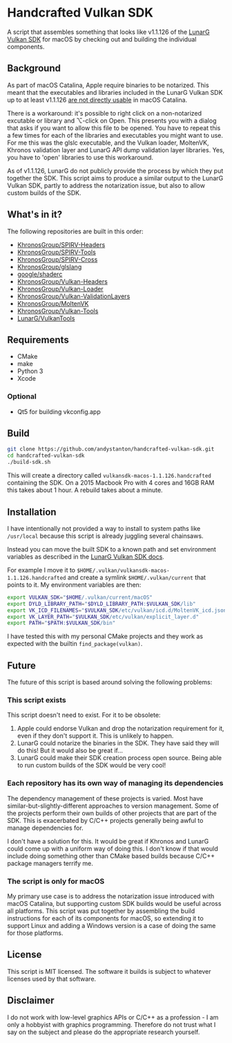 # Handcrafted Vulkan SDK

A script that assembles something that looks like v1.1.126 of the [LunarG Vulkan SDK](http://lunarg.com/vulkan-sdk/) for macOS by checking out and building the individual components.

## Background

As part of macOS Catalina, Apple require binaries to be notarized. This meant that the executables and libraries included in the LunarG Vulkan SDK up to at least v1.1.126 [are not directly usable](https://vulkan.lunarg.com/issue/view/5d9b73d786da81451cc37e7b) in macOS Catalina.

There is a workaround: it's possible to right click on a non-notarized excutable or library and ⌥-click on Open. This presents you with a dialog that asks if you want to allow this file to be opened. You have to repeat this a few times for each of the libraries and executables you might want to use. For me this was the glslc executable, and the Vulkan loader, MoltenVK, Khronos validation layer and LunarG API dump validation layer libraries. Yes, you have to 'open' libraries to use this workaround.

As of v1.1.126, LunarG do not publicly provide the process by which they put together the SDK. This script aims to produce a similar output to the LunarG Vulkan SDK, partly to address the notarization issue, but also to allow custom builds of the SDK.

## What's in it?

The following repositories are built in this order:

* [KhronosGroup/SPIRV-Headers](https://github.com/KhronosGroup/SPIRV-Headers)
* [KhronosGroup/SPIRV-Tools](https://github.com/KhronosGroup/SPIRV-Tools)
* [KhronosGroup/SPIRV-Cross](https://github.com/KhronosGroup/SPIRV-Cross)
* [KhronosGroup/glslang](https://github.com/KhronosGroup/glslang)
* [google/shaderc](https://github.com/google/shaderc)
* [KhronosGroup/Vulkan-Headers](https://github.com/KhronosGroup/Vulkan-Headers)
* [KhronosGroup/Vulkan-Loader](https://github.com/KhronosGroup/Vulkan-Loader)
* [KhronosGroup/Vulkan-ValidationLayers](https://github.com/KhronosGroup/Vulkan-ValidationLayers)
* [KhronosGroup/MoltenVK](https://github.com/KhronosGroup/MoltenVK)
* [KhronosGroup/Vulkan-Tools](https://github.com/KhronosGroup/Vulkan-Tools)
* [LunarG/VulkanTools](https://github.com/LunarG/VulkanTools)

## Requirements

* CMake
* make
* Python 3
* Xcode

### Optional

* Qt5 for building vkconfig.app

## Build

```sh
git clone https://github.com/andystanton/handcrafted-vulkan-sdk.git
cd handcrafted-vulkan-sdk
./build-sdk.sh
```

This will create a directory called `vulkansdk-macos-1.1.126.handcrafted` containing the SDK. On a 2015 Macbook Pro with 4 cores and 16GB RAM this takes about 1 hour. A rebuild takes about a minute.

## Installation

I have intentionally not provided a way to install to system paths like `/usr/local` because this script is already juggling several chainsaws.

Instead you can move the built SDK to a known path and set environment variables as described in the [LunarG Vulkan SDK docs](https://vulkan.lunarg.com/doc/sdk/latest/mac/getting_started.html).

For example I move it to `$HOME/.vulkan/vulkansdk-macos-1.1.126.handcrafted` and create a symlink `$HOME/.vulkan/current` that points to it. My environment variables are then:

```sh
export VULKAN_SDK="$HOME/.vulkan/current/macOS"
export DYLD_LIBRARY_PATH="$DYLD_LIBRARY_PATH:$VULKAN_SDK/lib"
export VK_ICD_FILENAMES="$VULKAN_SDK/etc/vulkan/icd.d/MoltenVK_icd.json"
export VK_LAYER_PATH="$VULKAN_SDK/etc/vulkan/explicit_layer.d"
export PATH="$PATH:$VULKAN_SDK/bin"
```

I have tested this with my personal CMake projects and they work as expected with the builtin `find_package(vulkan)`.

## Future

The future of this script is based around solving the following problems:

### This script exists

This script doesn't need to exist. For it to be obsolete:
1. Apple could endorse Vulkan and drop the notarization requirement for it, even if they don't support it. This is unlikely to happen.
2. LunarG could notarize the binaries in the SDK. They have said they will do this! But it would also be great if...
3. LunarG could make their SDK creation process open source. Being able to run custom builds of the SDK would be very cool!

### Each repository has its own way of managing its dependencies

The dependency management of these projects is varied. Most have similar-but-slightly-different approaches to version management. Some of the projects perform their own builds of other projects that are part of the SDK. This is exacerbated by C/C++ projects generally being awful to manage dependencies for.

I don't have a solution for this. It would be great if Khronos and LunarG could come up with a uniform way of doing this. I don't know if that would include doing something other than CMake based builds because C/C++ package managers terrify me.

### The script is only for macOS

My primary use case is to address the notarization issue introduced with macOS Catalina, but supporting custom SDK builds would be useful across all platforms. This script was put together by assembling the build instructions for each of its components for macOS, so extending it to support Linux and adding a Windows version is a case of doing the same for those platforms.

## License

This script is MIT licensed. The software it builds is subject to whatever licenses used by that software.

## Disclaimer

I do not work with low-level graphics APIs or C/C++ as a profession - I am only a hobbyist with graphics programming. Therefore do not trust what I say on the subject and please do the appropriate research yourself.
